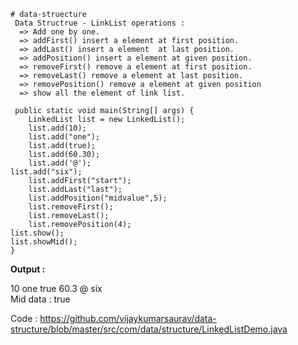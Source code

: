     # data-struecture
     Data Structrue - LinkList operations :
      => Add one by one.
      => addFirst() insert a element at first position.
      => addLast() insert a element  at last position.
      => addPosition() insert a element at given position.
      => removeFirst() remove a element at first position.
      => removeLast() remove a element at last position.
      => removePosition() remove a element at given position
      => show all the element of link list.

     public static void main(String[] args) {
        LinkedList list = new LinkedList();
        list.add(10);
        list.add("one");
        list.add(true);
        list.add(60.30);
        list.add('@');
	list.add("six");
        list.addFirst("start");
        list.addLast("last");
        list.addPosition("midvalue",5);
        list.removeFirst();
        list.removeLast();
        list.removePosition(4);
	list.show();
	list.showMid();
    }

   <b>Output : </b>

   10      one     true    60.3    @       six <br>
   Mid data : true

   Code : https://github.com/vijaykumarsaurav/data-structure/blob/master/src/com/data/structure/LinkedListDemo.java
